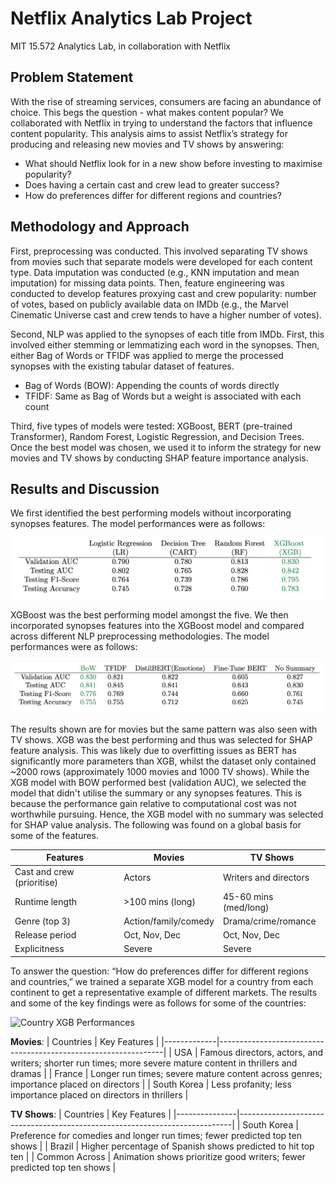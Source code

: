 # Netflix Analytics Lab Project
MIT 15.572 Analytics Lab, in collaboration with Netflix

## Problem Statement
With the rise of streaming services, consumers are facing an abundance of choice. This begs the question - what makes content popular? We collaborated with Netflix in trying to understand the factors that influence content popularity. This analysis aims to assist Netflix’s strategy for producing and releasing new movies and TV shows by answering:
- What should Netflix look for in a new show before investing to maximise popularity? 
- Does having a certain cast and crew lead to greater success?
- How do preferences differ for different regions and countries?

## Methodology and Approach
First, preprocessing was conducted. This involved separating TV shows from movies such that separate models were developed for each content type. Data imputation was conducted (e.g., KNN imputation and mean imputation) for missing data points. Then, feature engineering was conducted to develop features proxying cast and crew popularity: number of votes, based on publicly available data on IMDb (e.g., the Marvel Cinematic Universe cast and crew tends to have a higher number of votes).

Second, NLP was applied to the synopses of each title from IMDb. First, this involved either stemming or lemmatizing each word in the synopses. Then, either Bag of Words or TFIDF was applied to merge the processed synopses with the existing tabular dataset of features.
- Bag of Words (BOW): Appending the counts of words directly
- TFIDF: Same as Bag of Words but a weight is associated with each count

Third, five types of models were tested: XGBoost, BERT (pre-trained Transformer), Random Forest, Logistic Regression, and Decision Trees. Once the best model was chosen, we used it to inform the strategy for new movies and TV shows by conducting SHAP feature importance analysis.

## Results and Discussion
We first identified the best performing models without incorporating synopses features. The model performances were as follows:

![Model Performances w/o Synopses](./model-performances-movies.png)

XGBoost was the best performing model amongst the five. We then incorporated synopses features into the XGBoost model and compared across different NLP preprocessing methodologies. The model performances were as follows:

![Model Performances w/ Synopses](./model-performances-synopses.png)

The results shown are for movies but the same pattern was also seen with TV shows. XGB was the best performing and thus was selected for SHAP feature analysis. This was likely due to overfitting issues as BERT has significantly more parameters than XGB, whilst the dataset only contained ~2000 rows (approximately 1000 movies and 1000 TV shows). While the XGB model with BOW performed best (validation AUC), we selected the model that didn't utilise the summary or any synopses features. This is because the performance gain relative to computational cost was not worthwhile pursuing. Hence, the XGB model with no summary was selected for SHAP value analysis. The following was found on a global basis for some of the features.

| Features          | Movies             | TV Shows             |
|-------------------|--------------------|----------------------|
| Cast and crew (prioritise)    | Actors             | Writers and directors|
| Runtime length    | >100 mins (long)   | 45-60 mins (med/long)|
| Genre (top 3)     | Action/family/comedy| Drama/crime/romance |
| Release period    | Oct, Nov, Dec      | Oct, Nov, Dec        |
| Explicitness      | Severe             | Severe               |

To answer the question: “How do preferences differ for different regions and countries,” we trained a separate XGB model for a country from each continent to get a representative example of different markets. The results and some of the key findings were as follows for some of the countries:

![Country XGB Performances](./model-performances-country.png)

**Movies**:
| Countries   | Key Features                                                   |
|-------------|----------------------------------------------------------------|
| USA         | Famous directors, actors, and writers; shorter run times; more severe mature content in thrillers and dramas |
| France      | Longer run times; severe mature content across genres; importance placed on directors |
| South Korea | Less profanity; less importance placed on directors in thrillers |

**TV Shows**:
| Countries     | Key Features                                                               |
|---------------|----------------------------------------------------------------------------|
| South Korea   | Preference for comedies and longer run times; fewer predicted top ten shows |
| Brazil        | Higher percentage of Spanish shows predicted to hit top ten                 |
| Common Across | Animation shows prioritize good writers; fewer predicted top ten shows      |







